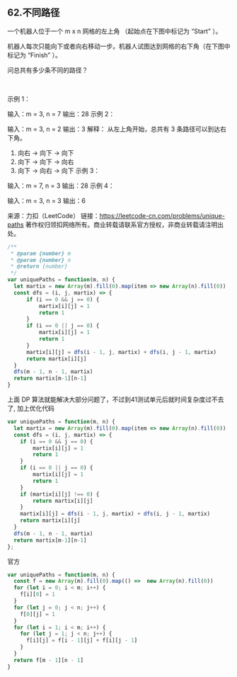 ## 62.不同路径

一个机器人位于一个 m x n 网格的左上角 （起始点在下图中标记为 “Start” ）。

机器人每次只能向下或者向右移动一步。机器人试图达到网格的右下角（在下图中标记为 “Finish” ）。

问总共有多少条不同的路径？

 

示例 1：


输入：m = 3, n = 7
输出：28
示例 2：

输入：m = 3, n = 2
输出：3
解释：
从左上角开始，总共有 3 条路径可以到达右下角。
1. 向右 -> 向下 -> 向下
2. 向下 -> 向下 -> 向右
3. 向下 -> 向右 -> 向下
示例 3：

输入：m = 7, n = 3
输出：28
示例 4：

输入：m = 3, n = 3
输出：6
 

来源：力扣（LeetCode）
链接：https://leetcode-cn.com/problems/unique-paths
著作权归领扣网络所有。商业转载请联系官方授权，非商业转载请注明出处。

```js
/**
 * @param {number} m
 * @param {number} n
 * @return {number}
 */
var uniquePaths = function(m, n) {
  let martix = new Array(m).fill(0).map(item => new Array(n).fill(0))
  const dfs = (i, j, martix) => {
      if (i == 0 && j == 0) {
          martix[i][j] = 1
          return 1 
      }
      if (i == 0 || j == 0) { 
          martix[i][j] = 1
          return 1 
      }
      martix[i][j] = dfs(i - 1, j, martix) + dfs(i, j - 1, martix)
      return martix[i][j]
  }
  dfs(m - 1, n - 1, martix)
  return martix[m-1][n-1]
}
```

上面 DP 算法就能解决大部分问题了，不过到41测试单元后就时间复杂度过不去了, 加上优化代码

```js
var uniquePaths = function(m, n) {
  let martix = new Array(m).fill(0).map(item => new Array(n).fill(0))
  const dfs = (i, j, martix) => {
    if (i == 0 && j == 0) {
        martix[i][j] = 1
        return 1 
    }
    if (i == 0 || j == 0) { 
        martix[i][j] = 1
        return 1 
    }
    if (martix[i][j] !== 0) {
        return martix[i][j]
    }
    martix[i][j] = dfs(i - 1, j, martix) + dfs(i, j - 1, martix)
    return martix[i][j]
  }
  dfs(m - 1, n - 1, martix)
  return martix[m-1][n-1]
};
```

官方
```js
var uniquePaths = function(m, n) {
  const f = new Array(m).fill(0).map(() =>  new Array(n).fill(0))
  for (let i = 0; i < m; i++) {
    f[i][0] = 1
  }
  for (let j = 0; j < n; j++) {
    f[0][j] = 1
  }
  for (let i = 1; i < m; i++) {
    for (let j = 1; j < n; j++) {
      f[i][j] = f[i - 1][j] + f[i][j - 1]
    }
  }
  return f[m - 1][n - 1]
}
```